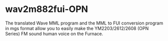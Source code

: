 # wav2m882fui-OPN
 The translated Wave MML program and the MML to FUI conversion program in mgs format allow you to easily make the YM2203/2612/2608 (OPN Series) FM sound human voice on the Furnace.
